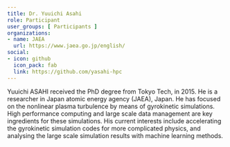 ```yaml
---
title: Dr. Yuuichi Asahi
role: Participant
user_groups: [ Participants ]
organizations:
- name: JAEA
  url: https://www.jaea.go.jp/english/
social:
- icon: github
  icon_pack: fab
  link: https://github.com/yasahi-hpc
---
```


Yuuichi ASAHI received the PhD degree from Tokyo Tech, in 2015. He is a researcher in Japan atomic energy agency (JAEA), Japan. 
He has focused on the nonlinear plasma turbulence by means of gyrokinetic simulations. 
High performance computing and large scale data management are key ingredients for these simulations.
His current interests include accelerating the gyrokinetic simulation codes for more complicated
physics, and analysing the large scale simulation results with machine learning methods.
